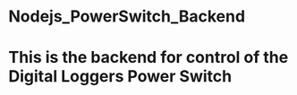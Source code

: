 # Nodejs_PowerSwitch_Backend
# This is the backend for control of the Digital Loggers Power Switch   